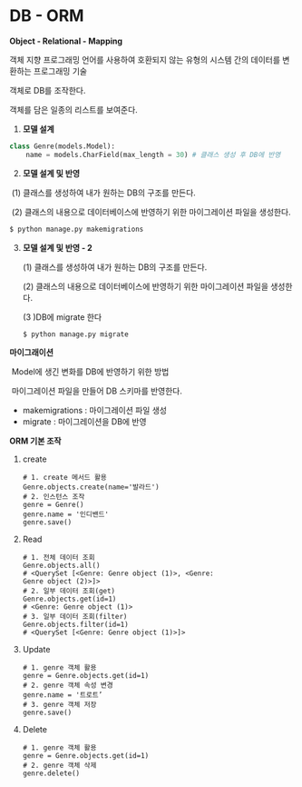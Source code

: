 # DB - ORM

**Object - Relational - Mapping** 

객체 지향 프로그래밍 언어를 사용하여 호환되지 않는 유형의 시스템 간의 데이터를 변환하는 프로그래밍 기술 

객체로 DB를 조작한다.

객체를 담은 일종의 리스트를 보여준다.



1. **모델 설계** 

```python
class Genre(models.Model):
    name = models.CharField(max_length = 30) # 클래스 생성 후 DB에 반영
```

2. **모델 설계 및 반영**

​	(1) 클래스를 생성하여 내가 원하는 DB의 구조를 만든다.

​	(2) 클래스의 내용으로 데이터베이스에 반영하기 위한 마이그레이션 파일을 생성한다.

```bash
$ python manage.py makemigrations
```

3. **모델 설계 및 반영 - 2**

   (1) 클래스를 생성하여 내가 원하는 DB의 구조를 만든다.

   (2) 클래스의 내용으로 데이터베이스에 반영하기 위한 마이그레이션 파일을 생성한다.

   (3 )DB에 migrate 한다

   ```bash
   $ python manage.py migrate
   ```

**마이그래이션** 

​	Model에 생긴 변화를 DB에 반영하기 위한 방법

​	마이그레이션 파일을 만들어 DB 스키마를 반영한다. 

- makemigrations : 마이그레이션 파일 생성
- migrate : 마이그레이션을 DB에 반영

 



**ORM 기본 조작** 

1. create 

   ```sqlite
   # 1. create 메서드 활용
   Genre.objects.create(name='발라드')
   # 2. 인스턴스 조작
   genre = Genre()
   genre.name = '인디밴드'
   genre.save()
   ```

   

2. Read

   ```sqlite
   # 1. 전체 데이터 조회
   Genre.objects.all()
   # <QuerySet [<Genre: Genre object (1)>, <Genre:
   Genre object (2)>]>
   # 2. 일부 데이터 조회(get)
   Genre.objects.get(id=1)
   # <Genre: Genre object (1)>
   # 3. 일부 데이터 조회(filter)
   Genre.objects.filter(id=1)
   # <QuerySet [<Genre: Genre object (1)>]>
   ```

   

3. Update

   ```sqlite
   # 1. genre 객체 활용
   genre = Genre.objects.get(id=1)
   # 2. genre 객체 속성 변경
   genre.name = '트로트’
   # 3. genre 객체 저장
   genre.save()
   ```

   

4. Delete

   ```sqlite
   # 1. genre 객체 활용
   genre = Genre.objects.get(id=1)
   # 2. genre 객체 삭제
   genre.delete()
   ```

   



